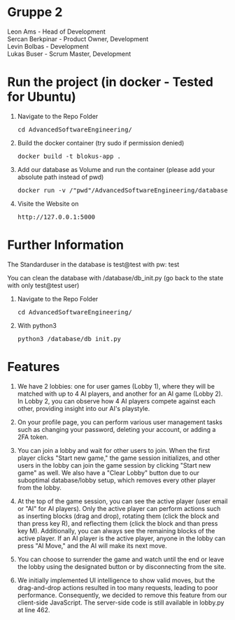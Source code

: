 # Gruppe 2
Leon Ams - Head of Development \
Sercan Berkpinar - Product Owner, Development \
Levin Bolbas - Development \
Lukas Buser - Scrum Master, Development


# Run the project (in docker - Tested for Ubuntu)

1. Navigate to the Repo Folder
    <pre>cd AdvancedSoftwareEngineering/</pre>

2. Build the docker container (try sudo if permission denied)
    <pre>docker build -t blokus-app .</pre>

3. Add our database as Volume and run the container (please add your absolute path instead of pwd)
    <pre>docker run -v /"pwd"/AdvancedSoftwareEngineering/database:/app/database -p 5000:5000 blokus-app</pre>

4. Visite the Website on
    <pre>http://127.0.0.1:5000</pre>


# Further Information

The Standarduser in the database is test@test with pw: test

You can clean the database with /database/db_init.py (go back to the state with only test@test user)

1. Navigate to the Repo Folder
    <pre>cd AdvancedSoftwareEngineering/</pre>

2. With python3
    <pre>python3 /database/db_init.py</pre>


# Features

1. We have 2 lobbies: one for user games (Lobby 1), where they will be matched with up to 4 AI players, and another for an AI game (Lobby 2). In Lobby 2, you can observe how 4 AI players compete against each other, providing insight into our AI's playstyle.

2. On your profile page, you can perform various user management tasks such as changing your password, deleting your account, or adding a 2FA token.

3. You can join a lobby and wait for other users to join. When the first player clicks "Start new game," the game session initializes, and other users in the lobby can join the game session by clicking "Start new game" as well. We also have a "Clear Lobby" button due to our suboptimal database/lobby setup, which removes every other player from the lobby.

4. At the top of the game session, you can see the active player (user email or "AI" for AI players). Only the active player can perform actions such as inserting blocks (drag and drop), rotating them (click the block and than press key R), and reflecting them (click the block and than press key M). Additionally, you can always see the remaining blocks of the active player. If an AI player is the active player, anyone in the lobby can press "AI Move," and the AI will make its next move.

5. You can choose to surrender the game and watch until the end or leave the lobby using the designated button or by disconnecting from the site.

6. We initially implemented UI intelligence to show valid moves, but the drag-and-drop actions resulted in too many requests, leading to poor performance. Consequently, we decided to remove this feature from our client-side JavaScript. The server-side code is still available in lobby.py at line 462.



